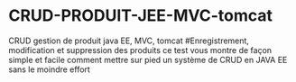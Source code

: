 # CRUD-PRODUIT-JEE-MVC-tomcat
CRUD gestion de produit java EE, MVC, tomcat
#Enregistrement, modification et suppression des produits
ce test vous montre de façon simple et facile comment mettre sur pied un système de CRUD en JAVA EE sans le moindre effort
